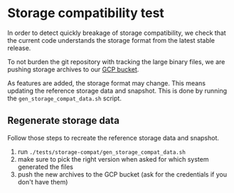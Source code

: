# Storage compatibility test

In order to detect quickly breakage of storage compatibility, we check that the current code understands the storage format from the latest stable release.

To not burden the git repository with tracking the large binary files, we are pushing storage archives to our [GCP bucket](https://storage.googleapis.com/qdrant-backward-compatibility/).

As features are added, the storage format may change. This means updating the reference storage data and snapshot. This is done by running the `gen_storage_compat_data.sh` script.

## Regenerate storage data

Follow those steps to recreate the reference storage data and snapshot.

1. run `./tests/storage-compat/gen_storage_compat_data.sh`
2. make sure to pick the right version when asked for which system generated the files
3. push the new archives to the GCP bucket (ask for the credentials if you don't have them)
